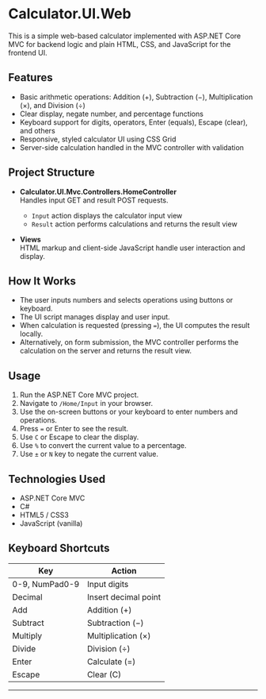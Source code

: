 ﻿# Calculator.UI.Web

This is a simple web-based calculator implemented with ASP.NET Core MVC for backend logic and plain HTML, CSS, and JavaScript for the frontend UI.

## Features

- Basic arithmetic operations: Addition (+), Subtraction (−), Multiplication (×), and Division (÷)
- Clear display, negate number, and percentage functions
- Keyboard support for digits, operators, Enter (equals), Escape (clear), and others
- Responsive, styled calculator UI using CSS Grid
- Server-side calculation handled in the MVC controller with validation

## Project Structure

- **Calculator.UI.Mvc.Controllers.HomeController**  
  Handles input GET and result POST requests.  
  - `Input` action displays the calculator input view  
  - `Result` action performs calculations and returns the result view

- **Views**  
  HTML markup and client-side JavaScript handle user interaction and display.

## How It Works

- The user inputs numbers and selects operations using buttons or keyboard.
- The UI script manages display and user input.
- When calculation is requested (pressing `=`), the UI computes the result locally.
- Alternatively, on form submission, the MVC controller performs the calculation on the server and returns the result view.

## Usage

1. Run the ASP.NET Core MVC project.
2. Navigate to `/Home/Input` in your browser.
3. Use the on-screen buttons or your keyboard to enter numbers and operations.
4. Press `=` or Enter to see the result.
5. Use `C` or Escape to clear the display.
6. Use `%` to convert the current value to a percentage.
7. Use `±` or `N` key to negate the current value.

## Technologies Used

- ASP.NET Core MVC
- C#
- HTML5 / CSS3
- JavaScript (vanilla)

## Keyboard Shortcuts

| Key                | Action               |
|--------------------|----------------------|
| 0-9, NumPad0-9     | Input digits         |
| Decimal            | Insert decimal point |
| Add                | Addition (+)         |
| Subtract           | Subtraction (−)      |
| Multiply           | Multiplication (×)   |
| Divide             | Division (÷)         |
| Enter              | Calculate (=)        |
| Escape             | Clear (C)            |

---